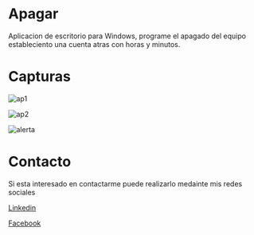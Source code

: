 # Apagar

Aplicacion de escritorio para Windows, programe el apagado del equipo estableciento una cuenta atras con horas y minutos.

# Capturas

![ap1](https://user-images.githubusercontent.com/49756024/198157213-44b64f58-0445-4950-b26d-ad295856f320.JPG)

![ap2](https://user-images.githubusercontent.com/49756024/198157269-0e1dca7e-39ea-4e82-af23-90002a182e9f.JPG)

![alerta](https://user-images.githubusercontent.com/49756024/197657906-000866b0-b11b-415e-a558-c048962e35ac.JPG)

# Contacto

Si esta interesado en contactarme puede realizarlo medainte mis redes sociales

[Linkedin](https://www.linkedin.com/in/macoronadob)

[Facebook](https://www.facebook.com/marcoalberto.coronadobaquero)
